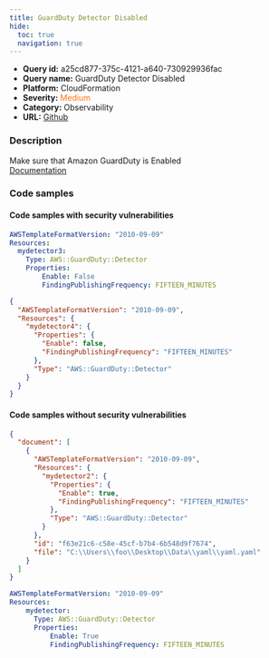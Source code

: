 ```yaml
---
title: GuardDuty Detector Disabled
hide:
  toc: true
  navigation: true
---
```


<style>
  .highlight .hll {
    background-color: #ff171742;
  }
  .md-content {
    max-width: 1100px;
    margin: 0 auto;
  }
</style>

-   **Query id:** a25cd877-375c-4121-a640-730929936fac
-   **Query name:** GuardDuty Detector Disabled
-   **Platform:** CloudFormation
-   **Severity:** <span style="color:#ff7213">Medium</span>
-   **Category:** Observability
-   **URL:** [Github](https://github.com/Checkmarx/kics/tree/master/assets/queries/cloudFormation/aws/guardduty_detector_disabled)

### Description
Make sure that Amazon GuardDuty is Enabled<br>
[Documentation](https://docs.aws.amazon.com/AWSCloudFormation/latest/UserGuide/aws-resource-guardduty-detector.html)

### Code samples
#### Code samples with security vulnerabilities
```yaml title="Positive test num. 1 - yaml file" hl_lines="6"
AWSTemplateFormatVersion: "2010-09-09"
Resources:
  mydetector3:
    Type: AWS::GuardDuty::Detector
    Properties:
        Enable: False
        FindingPublishingFrequency: FIFTEEN_MINUTES

```
```json title="Positive test num. 2 - json file" hl_lines="6"
{
  "AWSTemplateFormatVersion": "2010-09-09",
  "Resources": {
    "mydetector4": {
      "Properties": {
        "Enable": false,
        "FindingPublishingFrequency": "FIFTEEN_MINUTES"
      },
      "Type": "AWS::GuardDuty::Detector"
    }
  }
}

```


#### Code samples without security vulnerabilities
```json title="Negative test num. 1 - json file"
{
  "document": [
    {
      "AWSTemplateFormatVersion": "2010-09-09",
      "Resources": {
        "mydetector2": {
          "Properties": {
            "Enable": true,
            "FindingPublishingFrequency": "FIFTEEN_MINUTES"
          },
          "Type": "AWS::GuardDuty::Detector"
        }
      },
      "id": "f63e21c6-c58e-45cf-b7b4-6b548d9f7674",
      "file": "C:\\Users\\foo\\Desktop\\Data\\yaml\\yaml.yaml"
    }
  ]
}

```
```yaml title="Negative test num. 2 - yaml file"
AWSTemplateFormatVersion: "2010-09-09"
Resources:
    mydetector:
      Type: AWS::GuardDuty::Detector
      Properties:
          Enable: True
          FindingPublishingFrequency: FIFTEEN_MINUTES

```
